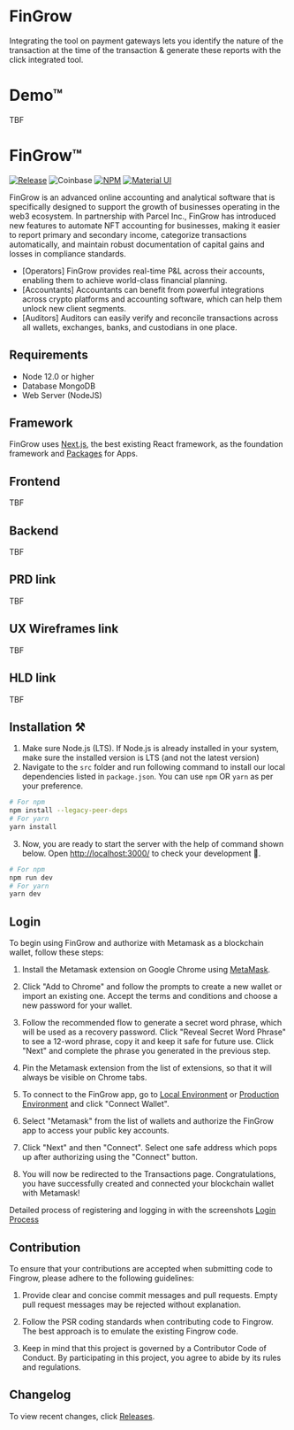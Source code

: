 # FinGrow
Integrating the tool on payment gateways lets you identify the nature of the transaction at the time of the transaction &amp; generate these reports with the click integrated tool.
# Demo™
TBF
# FinGrow™

[![Release](https://img.shields.io/github/v/release/smitbaranwal/Fin-Grow_React_App)](https://github.com/fingrow/fingrow/releases)
![Coinbase](https://img.shields.io/bundlephobia/min/coinbase?style=plastic)
[![NPM](https://img.shields.io/npm/v/coinbase?style=plastic)](https://www.npmjs.com/package/@web3-onboard/coinbase)
[![Material UI](https://img.shields.io/npm/v/material?style=plastic)](https://www.npmjs.com/package/@mui/material)

FinGrow is an advanced online accounting and analytical software that is specifically designed to support the growth of businesses operating in the web3 ecosystem. In partnership with Parcel Inc., FinGrow has introduced new features to automate NFT accounting for businesses, making it easier to report primary and secondary income, categorize transactions automatically, and maintain robust documentation of capital gains and losses in compliance standards.

* [Operators] FinGrow provides real-time P&L across their accounts, enabling them to achieve world-class financial planning.
* [Accountants] Accountants can benefit from powerful integrations across crypto platforms and accounting software, which can help them unlock new client segments. 
* [Auditors] Auditors can easily verify and reconcile transactions across all wallets, exchanges, banks, and custodians in one place.

## Requirements

* Node 12.0 or higher
* Database MongoDB
* Web Server (NodeJS)

## Framework

FinGrow uses [Next.js](https://nextjs.org/), the best existing React framework, as the foundation framework and [Packages](https://github.com/smitbaranwal/Fin-Grow_React_App/blob/master/package.json) for Apps.

## Frontend
TBF
## Backend
TBF

## PRD link
TBF
## UX Wireframes link
TBF
## HLD link
TBF

## Installation ⚒️

1. Make sure Node.js (LTS). If Node.js is already installed in your system, make sure the installed version is LTS (and not the latest version)
2. Navigate to the `src` folder and run following command to install our local dependencies listed in `package.json`. You can use `npm` OR `yarn` as per your preference.

```bash
# For npm
npm install --legacy-peer-deps
# For yarn
yarn install
```

3. Now, you are ready to start the server with the help of command shown below. Open [http://localhost:3000/](http://localhost:3000/) to check your development 🚀.

```bash
# For npm
npm run dev
# For yarn
yarn dev
```
## Login

To begin using FinGrow and authorize with Metamask as a blockchain wallet, follow these steps:

1. Install the Metamask extension on Google Chrome using [MetaMask](https://chrome.google.com/webstore/detail/metamask/nkbihfbeogaeaoehlefnkodbefgpgknn?hl=en-GB).

2. Click "Add to Chrome" and follow the prompts to create a new wallet or import an existing one. Accept the terms and conditions and choose a new password for your wallet.

3. Follow the recommended flow to generate a secret word phrase, which will be used as a recovery password. Click "Reveal Secret Word Phrase" to see a 12-word phrase, copy it and keep it safe for future use. Click "Next" and complete the phrase you generated in the previous step.

4. Pin the Metamask extension from the list of extensions, so that it will always be visible on Chrome tabs.

5. To connect to the FinGrow app, go to [Local Environment](http://localhost:3000/pages/login) or [Production Environment](https://fin-grow.vercel.app/pages/login) and click "Connect Wallet".

6. Select "Metamask" from the list of wallets and authorize the FinGrow app to access your public key accounts.

7. Click "Next" and then "Connect". Select one safe address which pops up after authorizing using the "Connect" button.

8. You will now be redirected to the Transactions page. Congratulations, you have successfully created and connected your blockchain wallet with Metamask!

Detailed process of registering and logging in with the screenshots [Login Process](https://docs.google.com/document/d/e/2PACX-1vRIiLl36e6EfLfJ8QNhfak0bBH1kaazMahIxtum_KxqixzOky-YR7YpxdKN1XleJ2tLLB_gFs6peRk3/pub)


## Contribution

To ensure that your contributions are accepted when submitting code to Fingrow, please adhere to the following guidelines:

1. Provide clear and concise commit messages and pull requests. Empty pull request messages may be rejected without explanation.

2. Follow the PSR coding standards when contributing code to Fingrow. The best approach is to emulate the existing Fingrow code.

3. Keep in mind that this project is governed by a Contributor Code of Conduct. By participating in this project, you agree to abide by its rules and regulations.

## Changelog

To view recent changes, click [Releases](../../releases).

